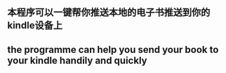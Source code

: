 ## 本程序可以一键帮你推送本地的电子书推送到你的kindle设备上
## the programme can help you send your book to your kindle handily and quickly
